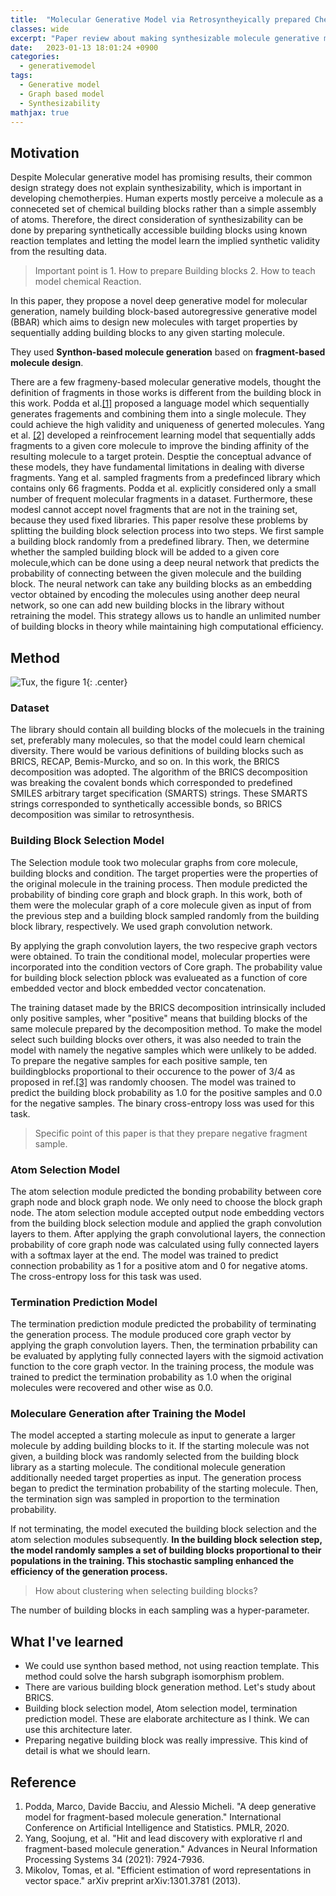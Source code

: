 ```yaml
---
title:  "Molecular Generative Model via Retrosyntheyically prepared Chemical Building Block Assembly(2023)"
classes: wide
excerpt: "Paper review about making synthesizable molecule generative model"
date:   2023-01-13 18:01:24 +0900
categories: 
  - generativemodel
tags:
  - Generative model
  - Graph based model
  - Synthesizability
mathjax: true
---
```

## Motivation

Despite Molecular generative model has promising results, their common design strategy does not explain synthesizability, which is important in developing chemotherpies. Human experts mostly perceive a molecule as a conneceted set of chemical building blocks rather than a simple assembly of atoms. Therefore, the direct consideration of synthesizability can be done by preparing synthetically accessible building blocks using known reaction templates and letting the model learn the implied synthetic validity from the resulting data. 
> Important point is 1. How to prepare Building blocks 2. How to teach model chemical Reaction. 

In this paper, they propose a novel deep generative model for molecular generation, namely building block-based autoregressive generative model (BBAR) which aims to design new molecules with target properties by sequentially adding building blocks to any given starting molecule. 

They used **Synthon-based molecule generation** based on **fragment-based molecule design**.

There are a few fragmeny-based molecular generative models, thought the definition of fragments in those works is different from the building block in this work. Podda et al.[[1]](https://proceedings.mlr.press/v108/podda20a.html) proposed a language model which sequentially generates fragements and combining them into a single molecule. They could achieve the high validity and uniqueness of generted molecules. Yang et al. [[2]](https://proceedings.neurips.cc/paper/2021/hash/41da609c519d77b29be442f8c1105647-Abstract.html) developed a reinfrocement learning model that sequentially adds fragments to a given core molecule to improve the binding affinity of the resulting molecule to a target protein. Desptie the conceptual advance of these models, they have fundamental limitations in dealing with diverse fragments. Yang et al. sampled fragments from a predefinced library which contains only 66 fragments. Podda et al. explicitly considered only a small number of frequent molecular fragments in a dataset. Furthermore, these modesl cannot accept novel fragments that are not in the training set, because they used fixed libraries.
This paper resolve these problems by splitting the building block selection process into two steps. We first sample a building block randomly from a predefined library. Then, we determine whether the sampled building block will be added to a given core molecule,which can be done using a deep neural network that predicts the probability of connecting between the given molecule and the building block. The neural network can take any building blocks as an embedding vector obtained by encoding the molecules using another deep neural network, so one can add new building blocks in the library without retraining the model. This strategy allows us to handle an unlimited number of building blocks in theory while maintaining high computational efficiency.  

## Method

![Tux, the figure 1](https://user-images.githubusercontent.com/59328209/212456986-9b37a2dd-1b89-4dc6-ab61-6f6ecfb53a81.jpg){: .center}

### Dataset

The library should contain all building blocks of the molecuels in the training set, preferably many molecules, so that the model could learn chemical diversity. There would be various definitions of building blocks such as BRICS, RECAP, Bemis-Murcko, and so on. In this work, the BRICS decomposition was adopted. The algorithm of the BRICS decomposition was breaking the covalent bonds which corresponded to predefined SMILES arbitrary target specification (SMARTS) strings. These SMARTS strings corresponded to synthetically accessible bonds, so BRICS decomposition was similar to retrosynthesis. 

### Building Block Selection Model

The Selection module took two molecular graphs from core molecule, building blocks and condition. The target properties were the properties of the original molecule in the training process. Then module predicted the probability of binding core graph and block graph. In this work, both of them were the molecular graph of a core molecule given as input of from the previous step and a building block sampled randomly from the building block library, respectively. We used graph convolution network. 

By applying the graph convolution layers, the two respecive graph vectors were obtained. To train the conditional model, molecular properties were incorporated into the condition vectors of Core graph. The probability value for building block selection pblock was evalueated as a function of core embedded vector and block embedded vector concatenation. 

The training dataset made by the BRICS decomposition intrinsically included only positive samples, wher "positive" means that building blocks of the same molecule prepared by the decomposition method. To make the model select such building blocks over others, it was also needed to train the model with namely the negative samples which were unlikely to be added. To prepare the negative samples for each positive sample, ten buildingblocks proportional to their occurence to the power of 3/4 as proposed in ref.[[3]](https://arxiv.org/abs/1301.3781) was randomly choosen. The model was trained to predict the building block probability as 1.0 for the positive samples and 0.0 for the negative samples. The binary cross-entropy loss was used for this task.

> Specific point of this paper is that they prepare negative fragment sample.

### Atom Selection Model

The atom selection module predicted the bonding probability between core graph node and block graph node. We only need to choose the block graph node. The atom selection module accepted output node embedding vectors from the building block selection module and applied the graph convolution layers to them. After applying the graph convolutional layers, the connection probability of core graph node was calculated using fully connected layers with a softmax layer at the end. The model was trained to predict connection probability as 1 for a positive atom and 0 for negative atoms. The cross-entropy loss for this task was used. 

### Termination Prediction Model

The termination prediction module predicted the probability of terminating the generation process. The module produced core graph vector by applying the graph convolution layers. Then, the termination prbability can be evaluated by applyting fully connected layers with the sigmoid activation function to the core graph vector. In the training process, the module was trained to predict the termination probability as 1.0 when the original molecules were recovered and other wise as 0.0.

### Moleculare Generation after Training the Model

The model accepted a starting molecule as input to generate a larger molecule by adding building blocks to it. If the starting molecule was not given, a building block was randomly selected from the building block library as a starting molecule. The conditional molecule generation additionally needed target properties as input. The generation process began to predict the termination probability of the starting molecule. Then, the termination sign was sampled in proportion to the termination probability. 

If not terminating, the model executed the building block selection and the atom selection modules subsequently. **In the building block selection step, the model randomly samples a set of building blocks proportional to their populations in the training. This stochastic sampling enhanced the efficiency of the generation process.** 

> How about clustering when selecting building blocks?

The number of building blocks in each sampling was a hyper-parameter. 

## What I've learned

* We could use synthon based method, not using reaction template. This method could solve the harsh subgraph isomorphism problem. 
* There are various building block generation method. Let's study about BRICS.
* Building block selection model, Atom selection model, termination prediction model. These are elaborate architecture as I think. We can use this architecture later. 
* Preparing negative building block was really impressive. This kind of detail is what we should learn.  

## Reference

1. Podda, Marco, Davide Bacciu, and Alessio Micheli. "A deep generative model for fragment-based molecule generation." International Conference on Artificial Intelligence and Statistics. PMLR, 2020.
2. Yang, Soojung, et al. "Hit and lead discovery with explorative rl and fragment-based molecule generation." Advances in Neural Information Processing Systems 34 (2021): 7924-7936.
3. Mikolov, Tomas, et al. "Efficient estimation of word representations in vector space." arXiv preprint arXiv:1301.3781 (2013).